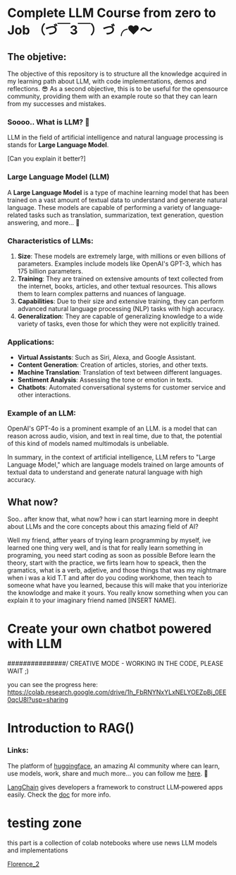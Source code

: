 # Complete LLM Course from zero to Job （づ￣3￣）づ╭❤～

## The objetive: 

The objective of this repository is to structure all the knowledge acquired in my learning path about LLM, with code implementations, demos and reflections. 😎
As a second objective, this is to be useful for the opensource community, providing them with an example route so that they can learn from my successes and mistakes.

### Soooo.. What is LLM? 🤔

LLM in the field of artificial intelligence and natural language processing is stands for **Large Language Model**.

[Can you explain it better?]

### Large Language Model (LLM)
A **Large Language Model** is a type of machine learning model that has been trained on a vast amount of textual data to understand and generate natural language. These models are capable of performing a variety of language-related tasks such as translation, summarization, text generation, question answering, and more... 👀

### Characteristics of LLMs:
1. **Size**: These models are extremely large, with millions or even billions of parameters. Examples include models like OpenAI's GPT-3, which has 175 billion parameters.
2. **Training**: They are trained on extensive amounts of text collected from the internet, books, articles, and other textual resources. This allows them to learn complex patterns and nuances of language.
3. **Capabilities**: Due to their size and extensive training, they can perform advanced natural language processing (NLP) tasks with high accuracy.
4. **Generalization**: They are capable of generalizing knowledge to a wide variety of tasks, even those for which they were not explicitly trained.

### Applications:
- **Virtual Assistants**: Such as Siri, Alexa, and Google Assistant.
- **Content Generation**: Creation of articles, stories, and other texts.
- **Machine Translation**: Translation of text between different languages.
- **Sentiment Analysis**: Assessing the tone or emotion in texts.
- **Chatbots**: Automated conversational systems for customer service and other interactions.

### Example of an LLM:
OpenAI's GPT-4o is a prominent example of an LLM. is a model that can reason across audio, vision, and text in real time, due to that, the potential of this kind of models named multimodals is unbeliable.

In summary, in the context of artificial intelligence, LLM refers to "Large Language Model," which are language models trained on large amounts of textual data to understand and generate natural language with high accuracy.

## What now?

Soo.. after know that, what now? how i can start learning more in deepht about LLMs and the core concepts about this amazing field of AI? 

Well my friend, affter years of trying learn programming by myself, ive learned one thing very well, and is that for really learn something in programing, you need start coding as soon as possible
Before learn the theory, start with the practice, we firts learn how to speack, then the gramatics, what is a verb, adjetive, and those things that was my nightmare when i was a kid T.T 
and after do you coding workhome, then teach to someone what have you learned, because this will make that you interiorize the knowlodge and make it yours.
You really know something when you can explain it to your imaginary friend named [INSERT NAME].

# Create your own chatbot powered with LLM

###############/ CREATIVE MODE - WORKING IN THE CODE, PLEASE WAIT ;)

you can see the progress here: https://colab.research.google.com/drive/1h_FbRNYNxYLxNELYOEZpBj_0EE0qcU8l?usp=sharing

# Introduction to RAG()

### Links: 

The platform of [huggingface](https://huggingface.co/), an amazing AI community where can learn, use models, work, share and much more...
you can follow me [here](https://huggingface.co/DSG). 🤗

[LangChain](https://www.langchain.com/) gives developers a framework to construct LLM‑powered apps easily. Check the [doc](https://python.langchain.com/v0.2/docs/introduction/) for more info.


# testing zone

this part is a collection of colab notebooks where use news LLM models and implementations

[Florence_2](https://colab.research.google.com/drive/1dnsgmg3sZdMxL6hHbgx7b9W46EpdreJi?usp=sharing)
